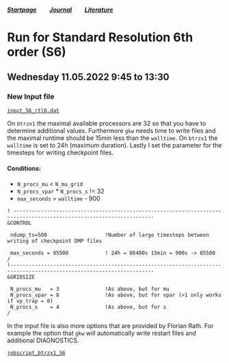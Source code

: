 ##### [Startpage](/README.md) &nbsp; &nbsp; &nbsp; &nbsp; [Journal](/journal/JOURNAL.md) &nbsp; &nbsp; &nbsp; &nbsp; [Literature](/README.md#litarture)
# Run for Standard Resolution 6th order (S6)

## Wednesday 11.05.2022 9:45 to 13:30

### New Input file

[```input_S6_rtl6.dat```](../gkw/data/2022-05-11_S6_rtl6/input_S6_rtl6.dat)

On ```btrzx1``` the maximal available processors are 32 so that you have to determine additional values. Furthermore ```gkw``` needs time to write files and the maximal runtime should be 15min less than the ```walltime```. On ```btrzx1``` the ```walltime``` is set to 24h (maximum duration). Lastly I set the parameter for the timesteps for writing checkpoint files.

#### Conditions:
* ```N_procs_mu``` < ```N_mu_grid```
* ```N_procs_vpar``` * ```N_procs_s``` != 32
* ```max_seconds``` = ```walltime``` - 900

```
! --------------------------------------------------------------------------------------------------------------------
&CONTROL

 ndump_ts=500                   !Number of large timesteps between writing of checkpoint DMP files    

 max_seconds = 85500            ! 24h = 86400s 15min = 900s -> 85500
/
!---------------------------------------------------------------------------------------------------------------------
&GRIDSIZE

 N_procs_mu   = 3               !As above, but for mu                                              
 N_procs_vpar = 8               !As above, but for vpar (>1 only works if vp_trap = 0)             
 N_procs_s    = 4               !As above, but for s
/
```

In the input file is also more options that are provided by Florian Rath. For example the option that ```gkw``` will automatically write restart files and additional DIAGNOSTICS.

[```jobscript_btrzx1_S6```](../gkw/btrzx1/jobscript_btrzx1_S6)